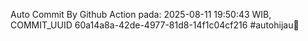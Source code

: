 Auto Commit By Github Action pada: 2025-08-11 19:50:43 WIB, COMMIT_UUID 60a14a8a-42de-4977-81d8-14f1c04cf216 #autohijau🗿
